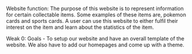 
Website function: The purpose of this website is to represent information for certain collectable items. Some examples of these items are, pokemon cards and sports cards. A user can use this website to either fulfil their interest on the item and learn about the statistics of the item.

Weak 0: 
Goals - To setup our website and have an overall template of the website. We also have to add our homepages and come up with a theme. 
